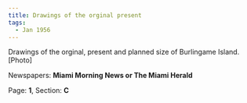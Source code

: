 ```yaml
---  
title: Drawings of the orginal present  
tags:  
  - Jan 1956  
---  
```

  
Drawings of the orginal, present and planned size of Burlingame Island. [Photo]  
  
Newspapers: **Miami Morning News or The Miami Herald**  
  
Page: **1**, Section: **C** 
